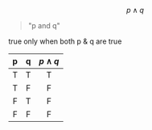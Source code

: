 $$p \land q$$
>"p and q" 

true only when both p & q are true

| p | q | $p\land q$ | 
| :-: | :-: | :-: |
| T | T | T | 
| T | F | F | 
| F | T | F | 
| F | F | F | 

 